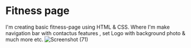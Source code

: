 # Fitness page
 I'm creating basic fitness-page using HTML & CSS. Where I'm make navigation bar with contactus features , set Logo with background photo & much more etc.
![Screenshot (71)](https://user-images.githubusercontent.com/91480902/139276229-561d89ad-f791-4674-819e-33b2a43c622d.png)
